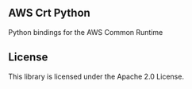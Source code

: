 ## AWS Crt Python

Python bindings for the AWS Common Runtime

## License

This library is licensed under the Apache 2.0 License. 
